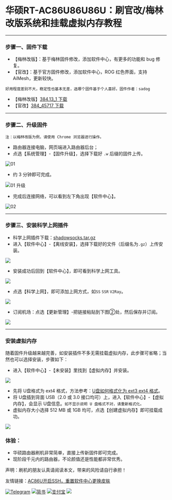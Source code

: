 # 华硕RT-AC86U86U86U：刷官改/梅林改版系统和挂载虚拟内存教程

------

### 步骤一、固件下载

- 【梅林改版】：基于梅林固件修改，添加软件中心，有更多的功能和 bug 修复。
- 【官改】：基于官方固件修改，添加软件中心，ROG 红色界面，支持 AiMesh，更新较快。
 ```
 好用程度差别不大，稳定性也基本无差，选哪个固件基于个人喜好。固件作者：sadog
 ```
- 【梅林改版】[384.13_1 下载](https://github.com/masonvip/AC86U-meilin/blob/master/file/RT-AC86U_384.13_1_cferom_ubi-koolshare.w)
- 【官改】[384_45717 下载](https://github.com/masonvip/AC86U-meilin/blob/master/file/RT-AC86U_384_45717_koolshare_cferom_ubi-0627.w)



------

### 步骤二、升级固件

`注：以梅林改版为例，请使用 Chrome 浏览器进行操作。`

* 路由器连接电脑，网页端进入路由器后台；
* 点选【系统管理】-【固件升级】，选择下载好 ```.w``` 后缀的固件上传。

![01](https://github.com/masonvip/AC86U-meilin/blob/master/picture/01.png?raw=true)

* 约 3 分钟即可完成。

![01 升级](https://github.com/masonvip/AC86U-meilin/blob/master/picture/01%20%E5%8D%87%E7%BA%A7%E4%B8%89%E5%88%86%E9%92%9F.png?raw=true)

- 完成后连接网络，可以看到左下角出现【软件中心】。

![02](https://github.com/masonvip/AC86U-meilin/blob/master/picture/02.png?raw=true)

---

### 步骤三、安装科学上网插件

* 科学上网插件下载：[shadowsocks.tar.gz](https://github.com/masonvip/chajian/blob/master/flie01/shadowsocks.tar.gz)
* 进入【软件中心】-【离线安装】，选择下载好的文件（后缀名为`.gz`）上传安装。

![](https://github.com/masonvip/AC86U-meilin/blob/master/picture/03.png?raw=true)

* 安装成功后回到【软件中心】，即可看到科学上网工具。

![](https://github.com/masonvip/AC86U-meilin/blob/master/picture/04.png?raw=true)

* 点选【科学上网】，即可添加上网方式，如`SS`  `SSR` `V2Ray`。

![](https://github.com/masonvip/AC86U-meilin/blob/master/picture/05.png?raw=true)

* 订阅机场：点选【更新管理】-把链接粘贴到下图②处，然后保存并订阅。

![](https://github.com/masonvip/AC86U-meilin/blob/master/picture/06.png?raw=true)

------

### 安装虚拟内存

随着固件升级越来越完善，如安装插件不多无需挂载虚拟内存，此步骤可省略；当然也可以选择安装，步骤如下：
* 进入【软件中心】-【未安装】里找到【虚拟内存】并安装。

![](https://github.com/masonvip/AC86U-meilin/blob/master/picture/07.png?raw=true)

* 先将 U盘格式为 ext4 格式，方法参考：[U盘如何格式化为 ext3 ext4 格式](https://www.jianshu.com/p/85039ac096c3)。
* 将 U盘插到背面 USB（2.0 或 3.0 接口均可）上，进入【软件中心】-【虚拟内存】，会显示 U盘信息。`如不显示说明 U 盘格式不对，请重新格式化。`
* 虚拟内存大小选择 512 MB 或 1GB 均可，点选【创建虚拟内存】即可挂载成功。

![](https://github.com/masonvip/AC86U-meilin/blob/master/picture/08.png?raw=true)

### 体验：

- 华硕路由器刷机非常简单，直接上传新固件即可完成。
- 现阶段千元内的路由器，不论颜值还是性能都非常优秀。

声明：刷机的朋友认真请阅读本文，带来的风险请自行承担！

友情链接：[AC86U开启SSH，重置软件中心更换皮肤]([https://github.com/masonvip/AC86U-pifu/blob/master/README.md](https://github.com/masonvip/AC86U-pifu/blob/master/README.md))

[![Telegram](https://rawcdn.githack.com/masonvip/masonvip.github.io/7fa770686f715c1d67b1544a6dc92d0bc24855c2/file01/Telegram.svg)](https://t.me/MasonClub)
[![简书](https://rawcdn.githack.com/masonvip/masonvip.github.io/7fa770686f715c1d67b1544a6dc92d0bc24855c2/file01/简书.svg)](https://www.jianshu.com/u/76be8479a4ae)
[![支付宝](https://rawcdn.githack.com/masonvip/masonvip.github.io/18ae48780713dafb6da43fb13fd869429e648d37/file01/支付宝.svg)](https://github.com/masonvip/masonvip.github.io/blob/master/file01/%E6%94%AF%E4%BB%98%E5%AE%9D.JPG?raw=true)
[![](https://rawcdn.githack.com/masonvip/masonvip.github.io/6f7f84c40b1e1ef79292707e4151017017aa09ed/file01/微信捐赠.svg)](https://github.com/masonvip/masonvip.github.io/blob/master/file01/%E5%BE%AE%E4%BF%A1%E6%94%B6%E6%AC%BE%E4%BA%8C%E7%BB%B4%E7%A0%81.JPG?raw=true)
